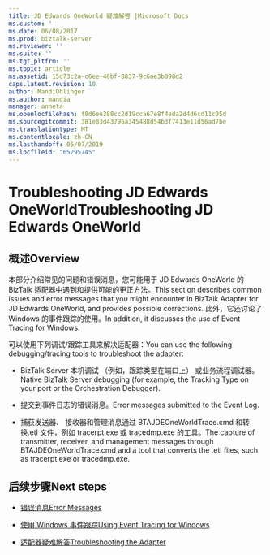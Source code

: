 ```yaml
---
title: JD Edwards OneWorld 疑难解答 |Microsoft Docs
ms.custom: ''
ms.date: 06/08/2017
ms.prod: biztalk-server
ms.reviewer: ''
ms.suite: ''
ms.tgt_pltfrm: ''
ms.topic: article
ms.assetid: 15d73c2a-c6ee-46bf-8837-9c6ae3b098d2
caps.latest.revision: 10
author: MandiOhlinger
ms.author: mandia
manager: anneta
ms.openlocfilehash: f8d6ee388cc2d19cca67e8f4eda2d4d6cd11c05d
ms.sourcegitcommit: 381e83d43796a345488d54b3f7413e11d56ad7be
ms.translationtype: MT
ms.contentlocale: zh-CN
ms.lasthandoff: 05/07/2019
ms.locfileid: "65295745"
---
```

# <a name="troubleshooting-jd-edwards-oneworld"></a><span data-ttu-id="3e725-102">Troubleshooting JD Edwards OneWorld</span><span class="sxs-lookup"><span data-stu-id="3e725-102">Troubleshooting JD Edwards OneWorld</span></span>

## <a name="overview"></a><span data-ttu-id="3e725-103">概述</span><span class="sxs-lookup"><span data-stu-id="3e725-103">Overview</span></span>
<span data-ttu-id="3e725-104">本部分介绍常见的问题和错误消息，您可能用于 JD Edwards OneWorld 的 BizTalk 适配器中遇到和提供可能的更正方法。</span><span class="sxs-lookup"><span data-stu-id="3e725-104">This section describes common issues and error messages that you might encounter in BizTalk Adapter for JD Edwards OneWorld, and provides possible corrections.</span></span> <span data-ttu-id="3e725-105">此外，它还讨论了 Windows 的事件跟踪的使用。</span><span class="sxs-lookup"><span data-stu-id="3e725-105">In addition, it discusses the use of Event Tracing for Windows.</span></span>  
  
 <span data-ttu-id="3e725-106">可以使用下列调试/跟踪工具来解决适配器：</span><span class="sxs-lookup"><span data-stu-id="3e725-106">You can use the following debugging/tracing tools to troubleshoot the adapter:</span></span>  
  
-   <span data-ttu-id="3e725-107">BizTalk Server 本机调试 （例如，跟踪类型在端口上） 或业务流程调试器。</span><span class="sxs-lookup"><span data-stu-id="3e725-107">Native BizTalk Server debugging (for example, the Tracking Type on your port or the Orchestration Debugger).</span></span>  
  
-   <span data-ttu-id="3e725-108">提交到事件日志的错误消息。</span><span class="sxs-lookup"><span data-stu-id="3e725-108">Error messages submitted to the Event Log.</span></span>  
  
-   <span data-ttu-id="3e725-109">捕获发送器、 接收器和管理消息通过 BTAJDEOneWorldTrace.cmd 和转换.etl 文件，例如 tracerpt.exe 或 tracedmp.exe 的工具。</span><span class="sxs-lookup"><span data-stu-id="3e725-109">The capture of transmitter, receiver, and management messages through BTAJDEOneWorldTrace.cmd and a tool that converts the .etl files, such as tracerpt.exe or tracedmp.exe.</span></span>  
  
## <a name="next-steps"></a><span data-ttu-id="3e725-110">后续步骤</span><span class="sxs-lookup"><span data-stu-id="3e725-110">Next steps</span></span>
  
-   [<span data-ttu-id="3e725-111">错误消息</span><span class="sxs-lookup"><span data-stu-id="3e725-111">Error Messages</span></span>](../core/error-messages2.md)  
  
-   [<span data-ttu-id="3e725-112">使用 Windows 事件跟踪</span><span class="sxs-lookup"><span data-stu-id="3e725-112">Using Event Tracing for Windows</span></span>](../core/using-event-tracing-for-windows2.md)  
  
-   [<span data-ttu-id="3e725-113">适配器疑难解答</span><span class="sxs-lookup"><span data-stu-id="3e725-113">Troubleshooting the Adapter</span></span>](../core/troubleshooting-the-adapter3.md)